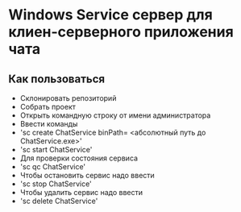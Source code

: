 # Windows Service сервер для клиен-серверного приложения чата
## Как пользоваться
- Склонировать репозиторий
- Собрать проект
- Открыть командную строку от имени администратора
- Ввести команды
- 'sc create ChatService binPath= <абсолютный путь до ChatService.exe>'
- 'sc start ChatService'
- Для проверки состояния сервиса
- 'sc qc ChatService'
- Чтобы остановить сервис надо ввести
- 'sc stop ChatService'
- Чтобы удалить сервис надо ввести
- 'sc delete ChatService'
